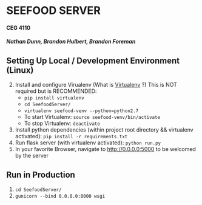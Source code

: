 # SEEFOOD SERVER
#### CEG 4110
##### Nathan Dunn, Brandon Hulbert, Brandon Foreman

## Setting Up Local / Development Environment (Linux)
2. Install and configure Virualenv (What is [Virtualenv](https://virtualenv.pypa.io/en/latest/) ?) This is NOT required but is RECOMMENDED:
    * `pip install virtualenv`
    * `cd SeefoodServer/`
    * `virtualenv seefood-venv --python=python2.7`  
    * To start Virtualenv: `source seefood-venv/bin/activate`
    * To stop Virtualenv: `deactivate`
3. Install python dependencies (within project root directory && virtualenv activated): `pip install -r requirements.txt`
4. Run flask server (with virtualenv activated): `python run.py`
5. In your favorite Browser, navigate to http://0.0.0.0:5000 to be welcomed by the server

## Run in Production
1. `cd SeefoodServer/`
2. `gunicorn --bind 0.0.0.0:8000 wsgi`